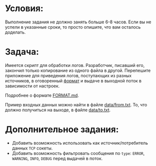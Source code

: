 # Условия:
Выполнение задания не должно занять больше 6-8 часов. Если вы не успели в указанные сроки, то просто опишите, что вам осталось доделать.

# Задача:
Имеется скрипт для обработки логов. Разработчик, писавший его, закончил только копирование из одного файла в другой.
Перепешите приложение для приведения логов, поступающих из разных источников, в оговоренный [формат](FORMAT.md) и выдаче в выходной
поток в зависимости от настроек.

Подробнее о формате [FORMAT.md](FORMAT.md).

Пример входных данных можно найти в файле [data/from.txt](data/from.txt). То, что должно получиться на выходе, в файле [data/to.txt](data/to.txt).

# Дополнительное задания:
* Добавить возможность использовать как источник/потребитель данных `TCP` сокеты.
* Добавить возможность фильтровать сообщения по `type`: `ERROR`, `WARNING`, `INFO`, `DEBUG` перед выдачей в поток.
